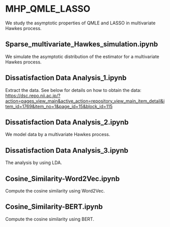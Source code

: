 # MHP_QMLE_LASSO
We study the asymptotic properties of QMLE and LASSO in multivariate Hawkes process.

## Sparse_multivariate_Hawkes_simulation.ipynb
We simulate the asymptotic distribution of the estimator for a multivariate Hawkes process.

## Dissatisfaction Data Analysis_1.ipynb
Extract the data. See below for details on how to obtain the data:
https://dsc.repo.nii.ac.jp/?action=pages_view_main&active_action=repository_view_main_item_detail&item_id=1769&item_no=1&page_id=15&block_id=115

## Dissatisfaction Data Analysis_2.ipynb
We model data by a multivariate Hawkes process.

## Dissatisfaction Data Analysis_3.ipynb
The analysis by using LDA.

## Cosine_Similarity-Word2Vec.ipynb
Compute the cosine similarity using Word2Vec.

## Cosine_Similarity-BERT.ipynb
Compute the cosine similarity using BERT.
